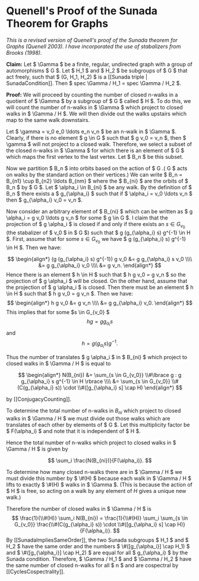 Quenell's Proof of the Sunada Theorem for Graphs
================================================

_This is a revised version of Quenell's proof of the Sunada theorem for Graphs (Quenell 2003). I have incorporated the use of stabalizers from Brooks (1998)._

**Claim:** Let $ \Gamma $ be a finite, regular, undirected graph with a group of automorphisms $ G $. Let $ H_1 $ and $ H_2 $ be subgroups of $ G $ that act freely, such that $ (G, H_1, H_2) $ is a [[Sunada triple | SunadaCondition]]. Then $ spec \Gamma / H_1 = spec \Gamma / H_2 $.

**Proof:** We will proceed by counting the number of closed n-walks in a quotient of $ \Gamma $ by a subgroup of $ G $ called $ H $. To do this, we will count the number of n-walks in $ \Gamma $ which project to closed walks in $ \Gamma / H $. We will then divide out the walks upstairs which map to the same walk downstairs.

Let $ \gamma = v_0 e_0 \ldots e_n v_n $ be an n-walk in $ \Gamma $. Clearly, if there is no element $ g \in G $ such that $ g v_0 = v_n $, then $ \gamma $ will not project to a closed walk. Therefore, we select a subset of the closed n-walks in $ \Gamma $ for which there is an element of $ G $ which maps the first vertex to the last vertex. Let $ B_n $ be this subset.

Now we partition $ B_n $ into orbits based on the action of $ G $. ($ G $ acts on walks by the standard action on their vertices.) We can write $ B_n = B_{n1} \cup B_{n2} \ldots B_{nm} $ where the $ B_{ni} $ are the orbits of $ B_n $ by $ G $. Let $ \alpha_i \in B_{ni} $ be any walk. By the definition of $ B_n $ there exists a $ g_{\alpha_i} $ such that if $ \alpha_i = v_0 \ldots v_n $ then $ g_{\alpha_i} v_0 = v_n $. 

Now consider an arbitrary element of $ B_{ni} $ which can be written as $ g \alpha_i = g v_0 \ldots g v_n $ for some $ g \in G $. I claim that the projection of $ g \alpha_i $ is closed if and only if there exists an $s \in G_{v_0}$ (the stabalizer of $ v_0 $ in $ G $) such that $ g (g_{\alpha_i} s) g^{-1} \in H $. First, assume that for some $s \in G_{v_0}$ we have $ g (g_{\alpha_i} s) g^{-1} \in H $. Then we have:

$$
\begin{align*}
(g (g_{\alpha_i} s) g^{-1}) g v_0 &= g g_{\alpha_i} s v_0 \\\\
&= g g_{\alpha_i} v_0 \\\\
&= g v_n.
\end{align*}
$$
Hence there is an element $ h \in H $ such that $ h g v_0 = g v_n $ so the projection of $ g \alpha_i $ will be closed. On the other hand, assume that the projection of $ g \alpha_i $ is closed. Then there must be an element $ h \in H $ such that $ h g v_0 = g v_n $. Then we have:
$$
\begin{align*}
h g v_0 &= g v_n \\\\
&= g g_{\alpha_i} v_0.
\end{align*}
$$
This implies that for some $s \in G_{v_0} $
$$
h g = g g_{\alpha_i} s
$$
and
$$
h = g (g_{\alpha_i} s) g^{-1}.
$$

Thus the number of translates $ g \alpha_i $ in $ B_{ni} $ which project to closed walks in $ \Gamma / H $ is equal to

$$
\begin{align*}
N(B_{ni}) &= \sum_{s \in G_{v_0}} \\#\lbrace g : g g_{\alpha_i} s g^{-1} \in H \rbrace \\\\
&= \sum_{s \in G_{v_0}} \\#(C(g_{\alpha_i} s)) \cdot \\#([g_{\alpha_i} s] \cap H)
\end{align*}
$$

by [[ConjugacyCounting]]. 

To determine the total number of n-walks in $B_{ni}$ which project to closed walks in $ \Gamma / H $ we must divide out those walks which are translates of each other by elements of $ G $. Let this multiplicity factor be $ F(\alpha_i) $ and note that it is independent of $ H $.

Hence the total number of n-walks which project to closed walks in $ \Gamma / H $ is given by

$$
\sum_i \frac{N(B_{ni})}{F(\alpha_i)}.
$$

To determine how many closed n-walks there are in $ \Gamma / H $ we must divide this number by $ \\#(H) $ because each walk in $ \Gamma / H $ lifts to exactly $ \\#(H) $ walks in $ \Gamma $. (This is because the action of $ H $ is free, so acting on a walk by any element of $H$ gives a unique new walk.)

Therefore the number of closed walks in $ \Gamma / H $ is 
$$
\frac{1}{\\#(H)} \sum_i N(B_{ni}) = \frac{1}{\\#(H)} \sum_i \sum_{s \in G_{v_0}} \frac{\\#(C(g_{\alpha_i} s)) \cdot \\#([g_{\alpha_i} s] \cap H)}{F(\alpha_i)}.
$$
By [[SunadaImpliesSameOrder]], the two Sunada subgroups $ H_1 $ and $ H_2 $ have the same order and the numbers $ \\#([g_{\alpha_i}] \cap H_1) $ and $ \\#([g_{\alpha_i}] \cap H_2) $ are equal for all $ g_{\alpha_i} $ by the Sunada condition. Therefore, $ \Gamma / H_1 $ and $ \Gamma / H_2 $ have the same number of closed n-walks for all $ n $ and are cospectral by [[CyclesCospectrality]].
